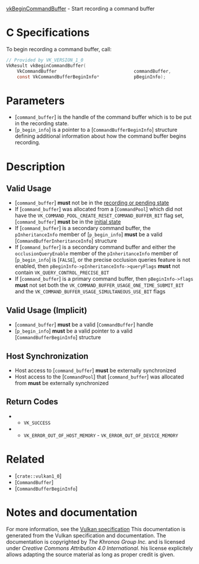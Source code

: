 [vkBeginCommandBuffer](https://www.khronos.org/registry/vulkan/specs/1.3-extensions/man/html/vkBeginCommandBuffer.html) - Start recording a command buffer

# C Specifications
To begin recording a command buffer, call:
```c
// Provided by VK_VERSION_1_0
VkResult vkBeginCommandBuffer(
    VkCommandBuffer                             commandBuffer,
    const VkCommandBufferBeginInfo*             pBeginInfo);
```

# Parameters
- [`command_buffer`] is the handle of the command buffer which is to be put in the recording state.
- [`p_begin_info`] is a pointer to a [`CommandBufferBeginInfo`] structure defining additional information about how the command buffer begins recording.

# Description
## Valid Usage
-  [`command_buffer`] **must**  not be in the [recording or pending state](https://www.khronos.org/registry/vulkan/specs/1.3-extensions/html/vkspec.html#commandbuffers-lifecycle)
-    If [`command_buffer`] was allocated from a [`CommandPool`] which did not have the `VK_COMMAND_POOL_CREATE_RESET_COMMAND_BUFFER_BIT` flag set, [`command_buffer`] **must**  be in the [initial state](https://www.khronos.org/registry/vulkan/specs/1.3-extensions/html/vkspec.html#commandbuffers-lifecycle)
-    If [`command_buffer`] is a secondary command buffer, the `pInheritanceInfo` member of [`p_begin_info`] **must**  be a valid [`CommandBufferInheritanceInfo`] structure
-    If [`command_buffer`] is a secondary command buffer and either the `occlusionQueryEnable` member of the `pInheritanceInfo` member of [`p_begin_info`] is [`FALSE`], or the precise occlusion queries feature is not enabled, then `pBeginInfo->pInheritanceInfo->queryFlags` **must**  not contain `VK_QUERY_CONTROL_PRECISE_BIT`
-    If [`command_buffer`] is a primary command buffer, then `pBeginInfo->flags` **must**  not set both the `VK_COMMAND_BUFFER_USAGE_ONE_TIME_SUBMIT_BIT` and the `VK_COMMAND_BUFFER_USAGE_SIMULTANEOUS_USE_BIT` flags

## Valid Usage (Implicit)
-  [`command_buffer`] **must**  be a valid [`CommandBuffer`] handle
-  [`p_begin_info`] **must**  be a valid pointer to a valid [`CommandBufferBeginInfo`] structure

## Host Synchronization
- Host access to [`command_buffer`] **must**  be externally synchronized
- Host access to the [`CommandPool`] that [`command_buffer`] was allocated from  **must**  be externally synchronized

## Return Codes
*   - `VK_SUCCESS` 
*   - `VK_ERROR_OUT_OF_HOST_MEMORY`  - `VK_ERROR_OUT_OF_DEVICE_MEMORY`

# Related
- [`crate::vulkan1_0`]
- [`CommandBuffer`]
- [`CommandBufferBeginInfo`]

# Notes and documentation
For more information, see the [Vulkan specification](https://www.khronos.org/registry/vulkan/specs/1.3-extensions/html/vkspec.html)
This documentation is generated from the Vulkan specification and documentation.
The documentation is copyrighted by *The Khronos Group Inc.* and is licensed under *Creative Commons Attribution 4.0 International*.
his license explicitely allows adapting the source material as long as proper credit is given.
        
